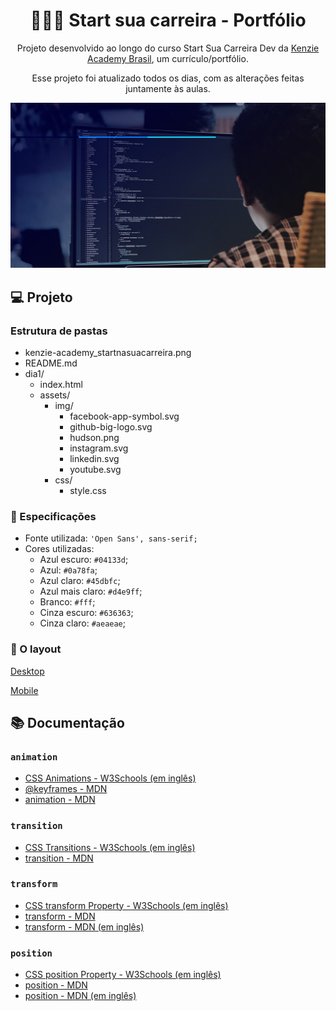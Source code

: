 <h1 align="center">👨🏻‍💻 Start sua carreira - Portfólio</h1>

<p align="center">Projeto desenvolvido ao longo do curso Start Sua Carreira Dev da <a href="https://kenzie.com.br/">Kenzie Academy Brasil</a>, um currículo/portfólio.</p>

<p align="center">Esse projeto foi atualizado todos os dias, com as alterações feitas juntamente às aulas.</p>

<p align="center">
<img src="./.github/dev.jpg" alt="screenshot" width="1120px" />
</p>

## 💻 Projeto

### Estrutura de pastas

- kenzie-academy_startnasuacarreira.png
- README.md
- dia1/
    - index.html
    - assets/
        - img/
            - facebook-app-symbol.svg
            - github-big-logo.svg
            - hudson.png
            - instagram.svg
            - linkedin.svg
            - youtube.svg
        - css/
            - style.css

### 🔧 Especificações

- Fonte utilizada: `'Open Sans', sans-serif;`
- Cores utilizadas:
    - Azul escuro: `#04133d`;
    - Azul: `#0a78fa`;
    - Azul claro: `#45dbfc`;
    - Azul mais claro: `#d4e9ff`;
    - Branco: `#fff`;
    - Cinza escuro: `#636363`;
    - Cinza claro: `#aeaeae`;

### 🚀 O layout

[Desktop](./kenzie-academy_startnasuacarreira.png)

[Mobile](./kenzie-academy_startnasuacarreira-mobile.png)

## 📚 Documentação

### `animation`

- [CSS Animations - W3Schools (em inglês)](https://www.w3schools.com/css/css3_animations.asp)
- [@keyframes - MDN](https://developer.mozilla.org/pt-BR/docs/Web/CSS/@keyframes)
- [animation - MDN](https://developer.mozilla.org/pt-BR/docs/Web/CSS/animation)

### `transition`

- [CSS Transitions - W3Schools (em inglês)](https://www.w3schools.com/css/css3_transitions.asp)
- [transition - MDN](https://developer.mozilla.org/pt-BR/docs/Web/CSS/transition)

### `transform`

- [CSS transform Property - W3Schools (em inglês)](https://www.w3schools.com/cssref/css3_pr_transform.asp)
- [transform - MDN](https://developer.mozilla.org/pt-BR/docs/Web/CSS/transform)
- [transform - MDN (em inglês)](https://developer.mozilla.org/en-US/docs/Web/CSS/transform)

### `position`

- [CSS position Property - W3Schools (em inglês)](https://www.w3schools.com/cssref/pr_class_position.asp)
- [position - MDN](https://developer.mozilla.org/pt-BR/docs/Web/CSS/position)
- [position - MDN (em inglês)](https://developer.mozilla.org/pt-BR/docs/Web/CSS/position)
